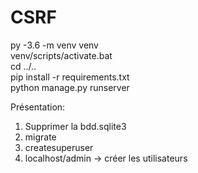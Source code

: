 # CSRF

py -3.6 -m venv venv  
venv/scripts/activate.bat  
cd ../..  
pip install -r requirements.txt  
python manage.py runserver



Présentation:

1. Supprimer la bdd.sqlite3
2. migrate
3. createsuperuser
4. localhost/admin -> créer les utilisateurs
